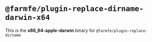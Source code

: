 # `@farmfe/plugin-replace-dirname-darwin-x64`

This is the **x86_64-apple-darwin** binary for `@farmfe/plugin-replace-dirname`
